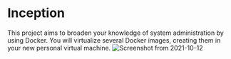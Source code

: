 # Inception
This project aims to broaden your knowledge of system administration by using Docker.
You will virtualize several Docker images, creating them in your new personal virtual
machine.
![Screenshot from 2021-10-12](https://user-images.githubusercontent.com/75027133/136989715-70db8c57-963a-4632-acf0-073cb7cff800.png)
